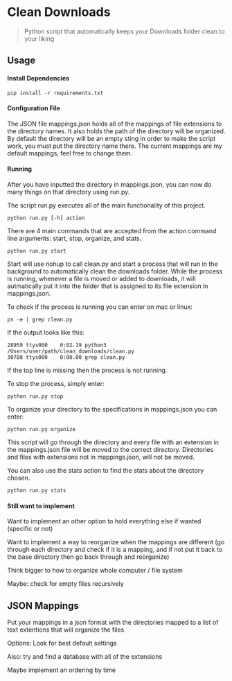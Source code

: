 # Clean Downloads
> Python script that automatically keeps your Downloads folder clean to your liking


## Usage

#### Install Dependencies
```shell script
pip install -r requirements.txt
```

#### Configuration File
The JSON file mappings.json holds all of the mappings of file extensions to the
directory names. It also holds the path of the directory will be organized.
By default the directory will be an empty sting in order to make the script work,
you must put the directory name there. The current mappings are my default mappings, feel free
to change them.

#### Running

After you have inputted the directory in mappings.json, you can now do many things on that
directory using run.py.

The script run.py executes all of the main functionality of this project.

```
python run.py [-h] action
```

There are 4 main commands that are accepted from the action command line arguments:
start, stop, organize, and stats. 

```shell script
python run.py start
```

Start will use nohup to call clean.py and start a process that will run in the background
to automatically clean the downloads folder. While the process is running, whenever
a file is moved or added to downloads, it will autmatically put it into the folder that is
assigned to its file extension in mappings.json.

To check if the process is running you can enter on mac or linux:
```
ps -e | grep clean.py
```
If the output looks like this:
```
28959 ttys000    0:02.19 python3 /Users/user/path/clean_downloads/clean.py
30788 ttys000    0:00.00 grep clean.py
```
If the top line is missing then the process is not running.

To stop the process, simply enter:
```shell script
python run.py stop
```

To organize your directory to the specifications in mappings.json you can enter:

```shell script
python run.py organize
```

This script will go through the directory and every file with an extension in the mappings.json 
file will be moved to the correct directory. Directories and files with extensions not in mappings.json,
will not be moved.

You can also use the stats action to find the stats about the directory chosen.

```shell script
python run.py stats
```

#### Still want to implement

Want to implement an other option to hold everything else if wanted (specific or not)

Want to implement a way to reorganize when the mappings are different (go through each
directory and check if it is a mapping, and if not put it back to the base directory
then go back through and reorganize)

Think bigger to how to organize whole computer / file system

Maybe: check for empty files recursively

## JSON Mappings

Put your mappings in a json format with the directories mapped to a list of text extentions
that will organize the files

Options: Look for best default settings

Also: try and find a database with all of the extensions

Maybe implement an ordering by time

